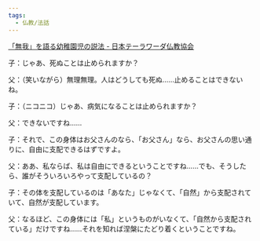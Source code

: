 ```yaml
---
tags:
  - 仏教/法話
---
```

[「無我」を語る幼稚園児の説法 - 日本テーラワーダ仏教協会](http://j-theravada.com/dhamma/oriori/sachi_samidu_01/)

子：じゃあ、死ぬことは止められますか？

父：（笑いながら）無理無理。人はどうしても死ぬ……止めることはできないね。

子：（ニコニコ）じゃあ、病気になることは止められますか？

父：できないですね……

子：それで、この身体はお父さんのなら、「お父さん」なら、お父さんの思い通りに、自由に支配できるはずですよ。

父：ああ、私ならば、私は自由にできるということですね……でも、そうしたら、誰がそういろいろやって支配しているの？

子：その体を支配しているのは「あなた」じゃなくて、「自然」から支配されていて、自然が支配しています。

父：なるほど、この身体には「私」というものがいなくて、「自然から支配されている」だけですね……それを知れば涅槃にたどり着くということですね。

